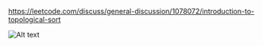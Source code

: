 https://leetcode.com/discuss/general-discussion/1078072/introduction-to-topological-sort


![Alt text](leetcode/leetcode_my_owntag/graph/topological_sort/Graph_topological_sort_tag.png?raw=true "Optional Title")
